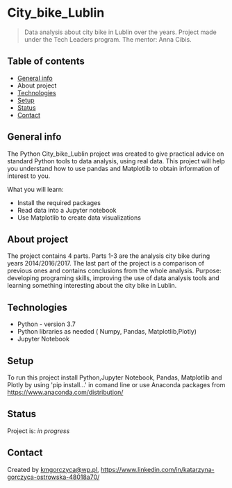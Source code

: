 # <h1> City_bike_Lublin
> Data analysis about city bike in Lublin over the years. Project made under the Tech Leaders program. The mentor: Anna Cibis.

## Table of contents
* [General info](#general-info)
* About project
* [Technologies](#technologies)
* [Setup](#setup)
* [Status](#status)
* [Contact](#contact)

## General info
The Python City_bike_Lublin project was created to give practical advice on standard Python tools to data analysis, using
real data. This project will help you understand how to use pandas and Matplotlib to obtain information of interest to you.

What you will learn:
* Install the required packages
* Read data into a Jupyter notebook 
* Use Matplotlib to create data visualizations

## About project
The project contains 4 parts. Parts 1-3 are the analysis city bike during years 2014/2016/2017. The last part of the project is a comparison of previous ones and contains conclusions from the whole analysis. 
Purpose: developing programing skills, improving the use of data analysis tools and learning something interesting about the city bike in Lublin.
    
## Technologies
* Python - version 3.7
* Python libraries as needed ( Numpy, Pandas, Matplotlib,Plotly)
* Jupyter Notebook

## Setup
To run this project install Python,Jupyter Notebook, Pandas, Matplotlib and Plotly by using 'pip install...' in comand line
or use Anaconda packages from https://www.anaconda.com/distribution/


## Status
Project is: _in progress_


## Contact
Created by kmgorczyca@wp.pl, https://www.linkedin.com/in/katarzyna-gorczyca-ostrowska-48018a70/
